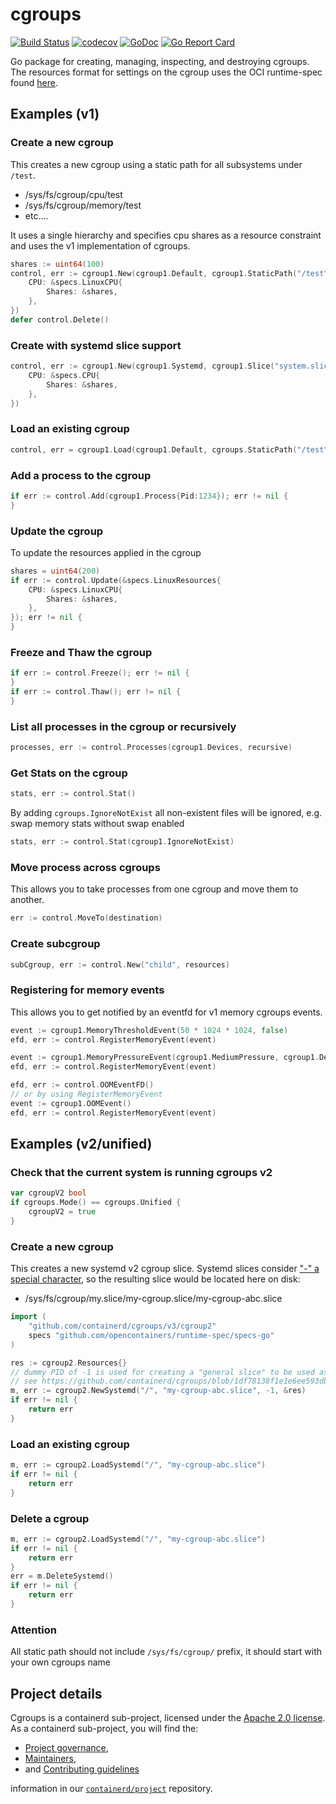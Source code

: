 # cgroups

[![Build Status](https://github.com/containerd/cgroups/workflows/CI/badge.svg)](https://github.com/containerd/cgroups/actions?query=workflow%3ACI)
[![codecov](https://codecov.io/gh/containerd/cgroups/branch/main/graph/badge.svg)](https://codecov.io/gh/containerd/cgroups)
[![GoDoc](https://godoc.org/github.com/containerd/cgroups?status.svg)](https://godoc.org/github.com/containerd/cgroups)
[![Go Report Card](https://goreportcard.com/badge/github.com/containerd/cgroups)](https://goreportcard.com/report/github.com/containerd/cgroups)

Go package for creating, managing, inspecting, and destroying cgroups.
The resources format for settings on the cgroup uses the OCI runtime-spec found
[here](https://github.com/opencontainers/runtime-spec).

## Examples (v1)

### Create a new cgroup

This creates a new cgroup using a static path for all subsystems under `/test`.

* /sys/fs/cgroup/cpu/test
* /sys/fs/cgroup/memory/test
* etc....

It uses a single hierarchy and specifies cpu shares as a resource constraint and
uses the v1 implementation of cgroups.


```go
shares := uint64(100)
control, err := cgroup1.New(cgroup1.Default, cgroup1.StaticPath("/test"), &specs.LinuxResources{
    CPU: &specs.LinuxCPU{
        Shares: &shares,
    },
})
defer control.Delete()
```

### Create with systemd slice support


```go
control, err := cgroup1.New(cgroup1.Systemd, cgroup1.Slice("system.slice", "runc-test"), &specs.LinuxResources{
    CPU: &specs.CPU{
        Shares: &shares,
    },
})

```

### Load an existing cgroup

```go
control, err = cgroup1.Load(cgroup1.Default, cgroups.StaticPath("/test"))
```

### Add a process to the cgroup

```go
if err := control.Add(cgroup1.Process{Pid:1234}); err != nil {
}
```

###  Update the cgroup

To update the resources applied in the cgroup

```go
shares = uint64(200)
if err := control.Update(&specs.LinuxResources{
    CPU: &specs.LinuxCPU{
        Shares: &shares,
    },
}); err != nil {
}
```

### Freeze and Thaw the cgroup

```go
if err := control.Freeze(); err != nil {
}
if err := control.Thaw(); err != nil {
}
```

### List all processes in the cgroup or recursively

```go
processes, err := control.Processes(cgroup1.Devices, recursive)
```

### Get Stats on the cgroup

```go
stats, err := control.Stat()
```

By adding `cgroups.IgnoreNotExist` all non-existent files will be ignored, e.g. swap memory stats without swap enabled
```go
stats, err := control.Stat(cgroup1.IgnoreNotExist)
```

### Move process across cgroups

This allows you to take processes from one cgroup and move them to another.

```go
err := control.MoveTo(destination)
```

### Create subcgroup

```go
subCgroup, err := control.New("child", resources)
```

### Registering for memory events

This allows you to get notified by an eventfd for v1 memory cgroups events.

```go
event := cgroup1.MemoryThresholdEvent(50 * 1024 * 1024, false)
efd, err := control.RegisterMemoryEvent(event)
```

```go
event := cgroup1.MemoryPressureEvent(cgroup1.MediumPressure, cgroup1.DefaultMode)
efd, err := control.RegisterMemoryEvent(event)
```

```go
efd, err := control.OOMEventFD()
// or by using RegisterMemoryEvent
event := cgroup1.OOMEvent()
efd, err := control.RegisterMemoryEvent(event)
```

## Examples (v2/unified)

### Check that the current system is running cgroups v2

```go
var cgroupV2 bool
if cgroups.Mode() == cgroups.Unified {
	cgroupV2 = true
}
```

### Create a new cgroup

This creates a new systemd v2 cgroup slice. Systemd slices consider ["-" a special character](https://www.freedesktop.org/software/systemd/man/systemd.slice.html),
so the resulting slice would be located here on disk:

* /sys/fs/cgroup/my.slice/my-cgroup.slice/my-cgroup-abc.slice

```go
import (
    "github.com/containerd/cgroups/v3/cgroup2"
    specs "github.com/opencontainers/runtime-spec/specs-go"
)

res := cgroup2.Resources{}
// dummy PID of -1 is used for creating a "general slice" to be used as a parent cgroup.
// see https://github.com/containerd/cgroups/blob/1df78138f1e1e6ee593db155c6b369466f577651/v2/manager.go#L732-L735
m, err := cgroup2.NewSystemd("/", "my-cgroup-abc.slice", -1, &res)
if err != nil {
	return err
}
```

### Load an existing cgroup

```go
m, err := cgroup2.LoadSystemd("/", "my-cgroup-abc.slice")
if err != nil {
	return err
}
```

### Delete a cgroup

```go
m, err := cgroup2.LoadSystemd("/", "my-cgroup-abc.slice")
if err != nil {
	return err
}
err = m.DeleteSystemd()
if err != nil {
	return err
}
```

### Attention

All static path should not include `/sys/fs/cgroup/` prefix, it should start with your own cgroups name

## Project details

Cgroups is a containerd sub-project, licensed under the [Apache 2.0 license](./LICENSE).
As a containerd sub-project, you will find the:

 * [Project governance](https://github.com/containerd/project/blob/main/GOVERNANCE.md),
 * [Maintainers](https://github.com/containerd/project/blob/main/MAINTAINERS),
 * and [Contributing guidelines](https://github.com/containerd/project/blob/main/CONTRIBUTING.md)

information in our [`containerd/project`](https://github.com/containerd/project) repository.
